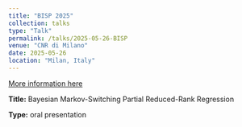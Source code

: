 ```yaml
---
title: "BISP 2025"
collection: talks
type: "Talk"
permalink: /talks/2025-05-26-BISP
venue: "CNR di Milano"
date: 2025-05-26
location: "Milan, Italy"
---
```


[More information here](https://bisp14.imati.cnr.it/home_page.php?ref_code=BISP14)


**Title:** Bayesian Markov-Switching Partial Reduced-Rank Regression

<!-- **Co-authors:** Maria F. Pintado, Luca Rossini, Alex Shestopaloff -->

**Type:** oral presentation